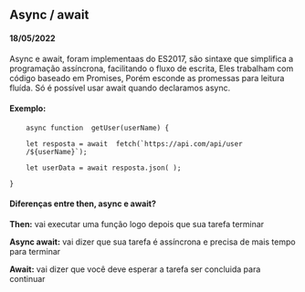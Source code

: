 ## Async / await

#### 18/05/2022

Async e await, foram implementaas do ES2017, são sintaxe que simplifica a programação assíncrona, facilitando o fluxo de escrita, Eles trabalham com código baseado em Promises, Porém esconde as promessas para leitura fluída. Só é possível usar await quando declaramos async.

#### Exemplo:

		async function  getUser(userName) {

		let resposta = await  fetch(`https://api.com/api/user	
		/${userName}`);

		let userData = await resposta.json( );

	}

#### Diferenças entre then, async e await?

**Then:** vai executar uma função logo depois que sua tarefa terminar

**Async await:** vai dizer que sua tarefa é assíncrona e precisa de mais tempo para terminar

**Await:** vai dizer que você deve esperar a tarefa ser concluida para continuar

  